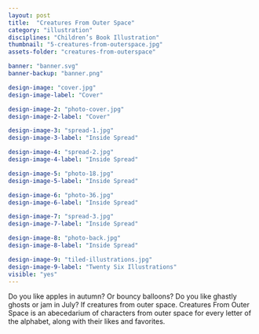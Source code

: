 ```yaml
---
layout: post
title:  "Creatures From Outer Space"
category: "illustration"
disciplines: "Children’s Book Illustration"
thumbnail: "5-creatures-from-outerspace.jpg"
assets-folder: "creatures-from-outerspace"

banner: "banner.svg"
banner-backup: "banner.png"

design-image: "cover.jpg"
design-image-label: "Cover"

design-image-2: "photo-cover.jpg"
design-image-2-label: "Cover"

design-image-3: "spread-1.jpg"
design-image-3-label: "Inside Spread"

design-image-4: "spread-2.jpg"
design-image-4-label: "Inside Spread"

design-image-5: "photo-18.jpg"
design-image-5-label: "Inside Spread"

design-image-6: "photo-36.jpg"
design-image-6-label: "Inside Spread"

design-image-7: "spread-3.jpg"
design-image-7-label: "Inside Spread"

design-image-8: "photo-back.jpg"
design-image-8-label: "Inside Spread"

design-image-9: "tiled-illustrations.jpg"
design-image-9-label: "Twenty Six Illustrations"
visible: "yes"
---
```


Do you like apples in autumn? Or bouncy balloons? Do you like ghastly ghosts or jam in July? If creatures from outer space. Creatures From Outer Space is an abecedarium of characters from outer space for every letter of the alphabet, along with their likes and&nbsp;favorites.
